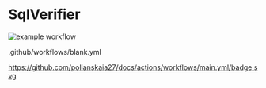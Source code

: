 # SqlVerifier
![example workflow](https://github.com/polianskaia27/Homework_4.3.1_SqlVerifier/actions/workflows/.github/workflows/blank.yml/badge.svg)



.github/workflows/blank.yml

https://github.com/polianskaia27/docs/actions/workflows/main.yml/badge.svg
